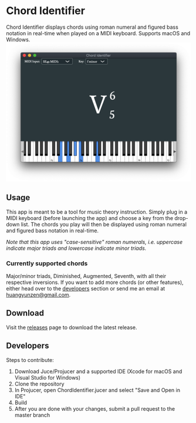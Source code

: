 # Chord Identifier
Chord Identifier displays chords using roman numeral and figured bass notation in real-time when played on a MIDI keyboard. Supports macOS and Windows.
![screenshot](https://github.com/huangyunzen/chord-identifier/blob/master/Assets/screenshot.png)
## Usage
This app is meant to be a tool for music theory instruction. Simply plug in a MIDI keyboard (before launching the app) and choose a key from the drop-down list. The chords you play will then be displayed using roman numeral and figured bass notation in real-time.

*Note that this app uses "case-sensitive" roman numerals, i.e. uppercase indicate major triads and lowercase indicate minor triads.*
### Currently supported chords
Major/minor triads, Diminished, Augmented, Seventh, with all their respective inversions.
If you want to add more chords (or other features), either head over to the [developers](#developers) section or send me an email at huangyunzen@gmail.com.
## Download
Visit the [releases](https://github.com/huangyunzen/chord-identifier/releases) page to download the latest release.
## Developers
Steps to contribute:
1. Download Juce/Projucer and a supported IDE (Xcode for macOS and Visual Studio for Windows)
2. Clone the repository
3. In Projucer, open ChordIdentifier.jucer and select "Save and Open in IDE"
4. Build
5. After you are done with your changes, submit a pull request to the master branch
